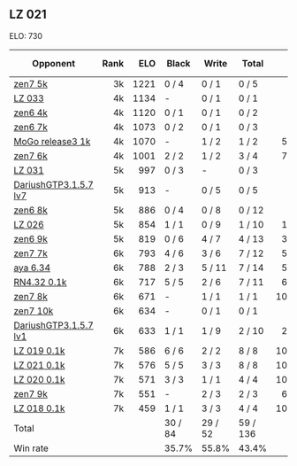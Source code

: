 ## LZ 021 ##

ELO: 730

Opponent | Rank | ELO | Black | Write | Total | Win rate
---------|-----:|----:|-------|-------|-------|-------:
[zen7 5k](zen7%205k.md) | 3k | 1221 | 0 / 4 | 0 / 1 | 0 / 5 | 0.0%
[LZ 033](LZ%20033.md) | 4k | 1134 | - | 0 / 1 | 0 / 1 | 0.0%
[zen6 4k](zen6%204k.md) | 4k | 1120 | 0 / 1 | 0 / 1 | 0 / 2 | 0.0%
[zen6 7k](zen6%207k.md) | 4k | 1073 | 0 / 2 | 0 / 1 | 0 / 3 | 0.0%
[MoGo release3 1k](MoGo%20release3%201k.md) | 4k | 1070 | - | 1 / 2 | 1 / 2 | 50.0%
[zen7 6k](zen7%206k.md) | 4k | 1001 | 2 / 2 | 1 / 2 | 3 / 4 | 75.0%
[LZ 031](LZ%20031.md) | 5k | 997 | 0 / 3 | - | 0 / 3 | 0.0%
[DariushGTP3.1.5.7 lv7](DariushGTP3.1.5.7%20lv7.md) | 5k | 913 | - | 0 / 5 | 0 / 5 | 0.0%
[zen6 8k](zen6%208k.md) | 5k | 886 | 0 / 4 | 0 / 8 | 0 / 12 | 0.0%
[LZ 026](LZ%20026.md) | 5k | 854 | 1 / 1 | 0 / 9 | 1 / 10 | 10.0%
[zen6 9k](zen6%209k.md) | 5k | 819 | 0 / 6 | 4 / 7 | 4 / 13 | 30.8%
[zen7 7k](zen7%207k.md) | 6k | 793 | 4 / 6 | 3 / 6 | 7 / 12 | 58.3%
[aya 6.34](aya%206.34.md) | 6k | 788 | 2 / 3 | 5 / 11 | 7 / 14 | 50.0%
[RN4.32 0.1k](RN4.32%200.1k.md) | 6k | 717 | 5 / 5 | 2 / 6 | 7 / 11 | 63.6%
[zen7 8k](zen7%208k.md) | 6k | 671 | - | 1 / 1 | 1 / 1 | 100.0%
[zen7 10k](zen7%2010k.md) | 6k | 634 | - | 0 / 1 | 0 / 1 | 0.0%
[DariushGTP3.1.5.7 lv1](DariushGTP3.1.5.7%20lv1.md) | 6k | 633 | 1 / 1 | 1 / 9 | 2 / 10 | 20.0%
[LZ 019 0.1k](LZ%20019%200.1k.md) | 7k | 586 | 6 / 6 | 2 / 2 | 8 / 8 | 100.0%
[LZ 021 0.1k](LZ%20021%200.1k.md) | 7k | 576 | 5 / 5 | 3 / 3 | 8 / 8 | 100.0%
[LZ 020 0.1k](LZ%20020%200.1k.md) | 7k | 571 | 3 / 3 | 1 / 1 | 4 / 4 | 100.0%
[zen7 9k](zen7%209k.md) | 7k | 551 | - | 2 / 3 | 2 / 3 | 66.7%
[LZ 018 0.1k](LZ%20018%200.1k.md) | 7k | 459 | 1 / 1 | 3 / 3 | 4 / 4 | 100.0%
Total | | | 30 / 84 | 29 / 52 | 59 / 136 | 
Win rate| | | 35.7% | 55.8% | 43.4% | 
